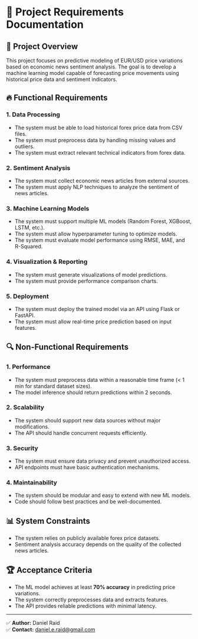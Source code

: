 # 📌 Project Requirements Documentation

## 🎯 Project Overview
This project focuses on predictive modeling of EUR/USD price variations based on economic news sentiment analysis. The goal is to develop a machine learning model capable of forecasting price movements using historical price data and sentiment indicators.

## 🔥 Functional Requirements
### 1. **Data Processing**
- The system must be able to load historical forex price data from CSV files.
- The system must preprocess data by handling missing values and outliers.
- The system must extract relevant technical indicators from forex data.

### 2. **Sentiment Analysis**
- The system must collect economic news articles from external sources.
- The system must apply NLP techniques to analyze the sentiment of news articles.

### 3. **Machine Learning Models**
- The system must support multiple ML models (Random Forest, XGBoost, LSTM, etc.).
- The system must allow hyperparameter tuning to optimize models.
- The system must evaluate model performance using RMSE, MAE, and R-Squared.

### 4. **Visualization & Reporting**
- The system must generate visualizations of model predictions.
- The system must provide performance comparison charts.

### 5. **Deployment**
- The system must deploy the trained model via an API using Flask or FastAPI.
- The system must allow real-time price prediction based on input features.

## 🔍 Non-Functional Requirements
### 1. **Performance**
- The system must preprocess data within a reasonable time frame (< 1 min for standard dataset sizes).
- The model inference should return predictions within 2 seconds.

### 2. **Scalability**
- The system should support new data sources without major modifications.
- The API should handle concurrent requests efficiently.

### 3. **Security**
- The system must ensure data privacy and prevent unauthorized access.
- API endpoints must have basic authentication mechanisms.

### 4. **Maintainability**
- The system should be modular and easy to extend with new ML models.
- Code should follow best practices and be well-documented.

## 📊 System Constraints
- The system relies on publicly available forex price datasets.
- Sentiment analysis accuracy depends on the quality of the collected news articles.

## 🏆 Acceptance Criteria
- The ML model achieves at least **70% accuracy** in predicting price variations.
- The system correctly preprocesses data and extracts features.
- The API provides reliable predictions with minimal latency.

---
✅ **Author:** Daniel Raid  
✅ **Contact:** daniel.e.raid@gmail.com